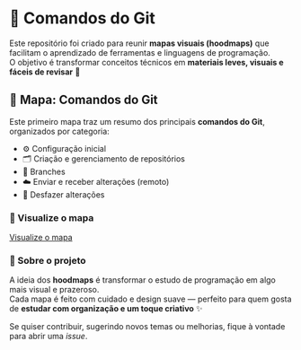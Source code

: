 # 🌿 Comandos do Git

Este repositório foi criado para reunir **mapas visuais (hoodmaps)** que facilitam o aprendizado de ferramentas e linguagens de programação.  
O objetivo é transformar conceitos técnicos em **materiais leves, visuais e fáceis de revisar** 🌸  

## 🧭 Mapa: Comandos do Git

Este primeiro mapa traz um resumo dos principais **comandos do Git**, organizados por categoria:

- ⚙️ Configuração inicial  
- 🗂️ Criação e gerenciamento de repositórios  
- 🌿 Branches  
- ☁️ Enviar e receber alterações (remoto)  
- 🧹 Desfazer alterações

### 📖 Visualize o mapa
[Visualize o mapa]([imagens/comandos-git.png](https://github.com/Miladymandy/hoodmap-comandos-git/blob/main/comandos-git.png))

### 💬 Sobre o projeto

A ideia dos **hoodmaps** é transformar o estudo de programação em algo mais visual e prazeroso.  
Cada mapa é feito com cuidado e design suave — perfeito para quem gosta de **estudar com organização e um toque criativo** ✨  

Se quiser contribuir, sugerindo novos temas ou melhorias, fique à vontade para abrir uma *issue*.


